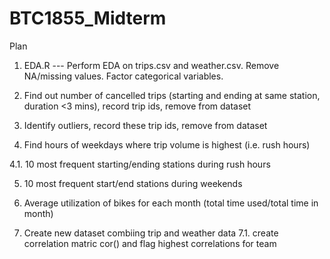 # BTC1855_Midterm

Plan
1. EDA.R --- Perform EDA on trips.csv and weather.csv. Remove NA/missing values. Factor categorical variables.

2. Find out number of cancelled trips (starting and ending at same station, duration <3 mins), record trip ids, remove from dataset

3. Identify outliers, record these trip ids, remove from dataset

4. Find hours of weekdays where trip volume is highest (i.e. rush hours)

  4.1. 10 most frequent starting/ending stations during rush hours

5. 10 most frequent start/end stations during weekends

6. Average utilization of bikes for each month (total time used/total time in month)

7. Create new dataset combiing trip and weather data
  7.1. create correlation matric cor() and flag highest       correlations for team